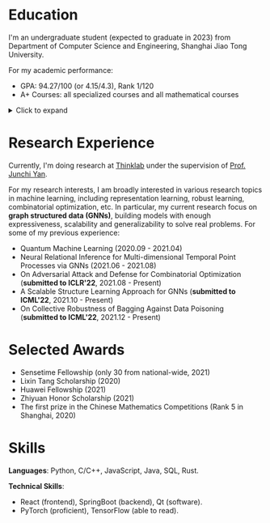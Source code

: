 # Education
I'm an undergraduate student (expected to graduate in 2023) from Department of Computer Science and Engineering, Shanghai Jiao Tong University.

For my academic performance:
- GPA: 94.27/100 (or 4.15/4.3), Rank 1/120
- A+ Courses: all specialized courses and all mathematical courses
<details>
<summary>Click to expand</summary>
<ul>
<li>(100/100) CS241: Principles and Practice of Problem Solving (Fall 2020) <a href="https://github.com/Emiyalzn/Ride-Hailing-DataAnalyzer">[Project+Report]</a></li>
<li>(100/100) CS356: Operating System Projects (Spring 2021) <a href="https://github.com/Emiyalzn/CS356-Prj2-LinuxScheduler">[Project]</a></li>
<li>(100/100) CS145: Computer Architecture Experiments (Spring 2021)</li> 
<li>(100/100) PH070/PH071: College Physics(Honor) (Spring 2020/Fall 2020)</li>
<li>(98/100) CS158: Data Structure(Honor) (Spring 2020)</li>
<li>(97/100) CS307: Operating System (Spring 2021)</li>
<li>(96/100) CS359: Computer Architecture (Spring 2021)</li>
<li>(96/100) CS339: Computer Networks (Fall 2021) <a href="https://github.com/Emiyalzn/CS339-Project">[Project]</a></li>
<li>(95/100) SE2321: Web Application Development (Spring 2021) <a href="https://github.com/Emiyalzn/Online-Bookstore">[Project]</a></li>
<li>(95/100) MA267: Mathematical Analysis(Honor) (Fall 2019)</li>
<li>(95/100) MA271: Linear Algebra(Honor) (Fall 2019)</li>
<li>... and 18 more</li>
</ul>
</details>

# Research Experience
Currently, I'm doing research at [Thinklab](https://thinklab.sjtu.edu.cn) under the supervision of [Prof. Junchi Yan](https://scholar.google.com/citations?user=ga230VoAAAAJ&hl=en). 

For my research interests, I am broadly interested in various research topics in machine learning, including representation learning, robust learning, combinatorial optimization, etc. In particular, my current research focus on **graph structured data (GNNs)**, building models with enough expressiveness, scalability and generalizability to solve real problems. For some of my previous experience:
-  Quantum Machine Learning (2020.09 - 2021.04)
-  Neural Relational Inference for Multi-dimensional Temporal Point Processes via GNNs (2021.06 - 2021.08)
-  On Adversarial Attack and Defense for Combinatorial Optimization (**submitted to ICLR'22**, 2021.08 - Present)
-  A Scalable Structure Learning Approach for GNNs (**submitted to ICML'22**, 2021.10 - Present)
-  On Collective Robustness of Bagging Against Data Poisoning (**submitted to ICML'22**, 2021.12 - Present)

# Selected Awards
- Sensetime Fellowship (only 30 from national-wide, 2021)
- Lixin Tang Scholarship (2020)
- Huawei Fellowship (2021)
- Zhiyuan Honor Scholarship (2021)
- The first prize in the Chinese Mathematics Competitions (Rank 5 in Shanghai, 2020)

# Skills
**Languages**: Python, C/C++, JavaScript, Java, SQL, Rust.

**Technical Skills**: 
- React (frontend), SpringBoot (backend), Qt (software).
- PyTorch (proficient), TensorFlow (able to read).